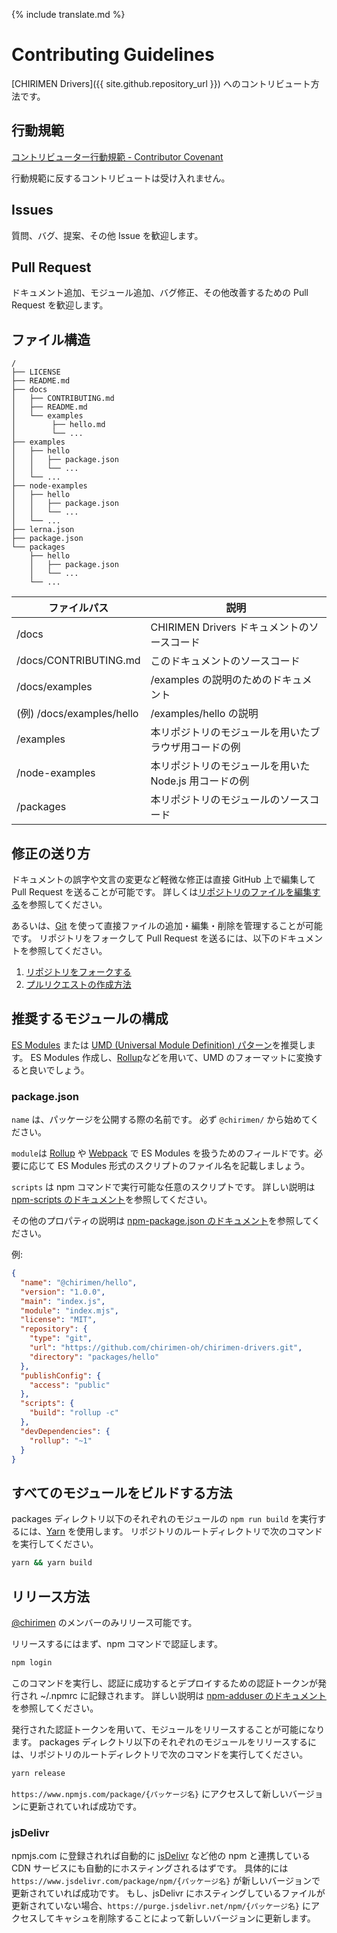 {% include translate.md %}

# Contributing Guidelines

[CHIRIMEN Drivers]({{ site.github.repository_url }}) へのコントリビュート方法です。

## 行動規範

[コントリビューター行動規範 - Contributor Covenant](https://www.contributor-covenant.org/ja/version/1/4/code-of-conduct)

行動規範に反するコントリビュートは受け入れません。

## Issues

質問、バグ、提案、その他 Issue を歓迎します。

## Pull Request

ドキュメント追加、モジュール追加、バグ修正、その他改善するための Pull Request を歓迎します。

## ファイル構造

```
/
├── LICENSE
├── README.md
├── docs
│   ├── CONTRIBUTING.md
│   ├── README.md
│   └── examples
│        ├── hello.md
│        └── ...
├── examples
│   ├── hello
│   │   ├── package.json
│   │   └── ...
│   └── ...
├── node-examples
│   ├── hello
│   │   ├── package.json
│   │   └── ...
│   └── ...
├── lerna.json
├── package.json
└── packages
    ├── hello
    │   ├── package.json
    │   └── ...
    └── ...
```

| ファイルパス              | 説明                                                  |
| ------------------------- | ----------------------------------------------------- |
| /docs                     | CHIRIMEN Drivers ドキュメントのソースコード           |
| /docs/CONTRIBUTING.md     | このドキュメントのソースコード                        |
| /docs/examples            | /examples の説明のためのドキュメント                  |
| (例) /docs/examples/hello | /examples/hello の説明                                |
| /examples                 | 本リポジトリのモジュールを用いたブラウザ用コードの例  |
| /node-examples            | 本リポジトリのモジュールを用いた Node.js 用コードの例 |
| /packages                 | 本リポジトリのモジュールのソースコード                |

## 修正の送り方

ドキュメントの誤字や文言の変更など軽微な修正は直接 GitHub 上で編集して Pull Request を送ることが可能です。
詳しくは[リポジトリのファイルを編集する](https://help.github.com/ja/github/managing-files-in-a-repository/editing-files-in-your-repository)を参照してください。

あるいは、[Git](https://git-scm.com/) を使って直接ファイルの追加・編集・削除を管理することが可能です。
リポジトリをフォークして Pull Request を送るには、以下のドキュメントを参照してください。

1. [リポジトリをフォークする](https://help.github.com/ja/github/getting-started-with-github/fork-a-repo)
2. [プルリクエストの作成方法](https://help.github.com/ja/github/collaborating-with-issues-and-pull-requests/creating-a-pull-request)

## 推奨するモジュールの構成

[ES Modules](https://tc39.es/ecma262/#sec-imports) または [UMD (Universal Module Definition) パターン](https://github.com/umdjs/umd)を推奨します。
ES Modules 作成し、[Rollup](https://rollupjs.org/)などを用いて、UMD のフォーマットに変換すると良いでしょう。

### package.json

`name` は、パッケージを公開する際の名前です。
必ず `@chirimen/` から始めてください。

`module`は [Rollup](https://rollupjs.org/) や [Webpack](https://webpack.js.org/) で ES Modules を扱うためのフィールドです。必要に応じて ES Modules 形式のスクリプトのファイル名を記載しましょう。

`scripts` は npm コマンドで実行可能な任意のスクリプトです。
詳しい説明は [npm-scripts のドキュメント](https://docs.npmjs.com/misc/scripts)を参照してください。

その他のプロパティの説明は [npm-package.json のドキュメント](https://docs.npmjs.com/files/package.json)を参照してください。

例:

```json
{
  "name": "@chirimen/hello",
  "version": "1.0.0",
  "main": "index.js",
  "module": "index.mjs",
  "license": "MIT",
  "repository": {
    "type": "git",
    "url": "https://github.com/chirimen-oh/chirimen-drivers.git",
    "directory": "packages/hello"
  },
  "publishConfig": {
    "access": "public"
  },
  "scripts": {
    "build": "rollup -c"
  },
  "devDependencies": {
    "rollup": "~1"
  }
}
```

## すべてのモジュールをビルドする方法

packages ディレクトリ以下のそれぞれのモジュールの `npm run build` を実行するには、[Yarn](https://yarnpkg.com/) を使用します。
リポジトリのルートディレクトリで次のコマンドを実行してください。

```sh
yarn && yarn build
```

## リリース方法

[@chirimen](https://www.npmjs.com/org/chirimen) のメンバーのみリリース可能です。

リリースするにはまず、npm コマンドで認証します。

```sh
npm login
```

このコマンドを実行し、認証に成功するとデプロイするための認証トークンが発行され ~/.npmrc に記録されます。
詳しい説明は [npm-adduser のドキュメント](https://docs.npmjs.com/cli/adduser) を参照してください。

発行された認証トークンを用いて、モジュールをリリースすることが可能になります。
packages ディレクトリ以下のそれぞれのモジュールをリリースするには、リポジトリのルートディレクトリで次のコマンドを実行してください。

```sh
yarn release
```

`https://www.npmjs.com/package/{パッケージ名}` にアクセスして新しいバージョンに更新されていれば成功です。

### jsDelivr

npmjs.com に登録されれば自動的に [jsDelivr](https://www.jsdelivr.com/) など他の npm と連携している CDN サービスにも自動的にホスティングされるはずです。
具体的には `https://www.jsdelivr.com/package/npm/{パッケージ名}` が新しいバージョンで更新されていれば成功です。
もし、jsDelivr にホスティングしているファイルが更新されていない場合、`https://purge.jsdelivr.net/npm/{パッケージ名}` にアクセスしてキャシュを削除することによって新しいバージョンに更新します。
